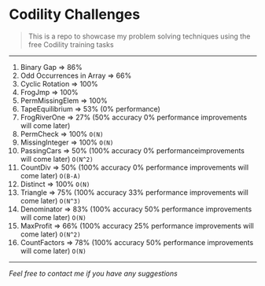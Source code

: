 # Codility Challenges
> This is a repo to showcase my problem solving techniques using the free Codility training tasks
***

1. Binary Gap => 86%
2. Odd Occurrences in Array => 66%
3. Cyclic Rotation => 100%
4. FrogJmp => 100%
5. PermMissingElem => 100%
6. TapeEquilibrium => 53% (0% performance)
7. FrogRiverOne => 27% (50% accuracy 0% performance improvements will come later)
8. PermCheck => 100% `O(N)`
9. MissingInteger => 100% `O(N)`
10. PassingCars => 50% (100% accuracy 0% performanceimprovements will come later) `O(N^2)`
11. CountDiv => 50% (100% accuracy 0% performance improvements will come later) `O(B-A)`
12. Distinct => 100% `O(N)`
13. Triangle => 75% (100% accuracy 33% performance improvements will come later) `O(N^3)`
14. Denominator => 83% (100% accuracy 50% performance improvements will come later) `O(N)`
15. MaxProfit => 66% (100% accuracy 25% performance improvements will come later) `O(N^2)`
16. CountFactors => 78% (100% accuracy 50% performance improvements will come later) `O(N)`

***
*Feel free to contact me if you have any suggestions*